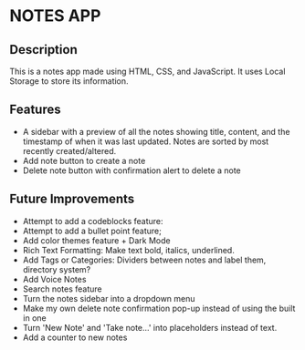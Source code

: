 # NOTES APP

## Description 

This is a notes app made using HTML, CSS, and JavaScript. It uses Local Storage to store its information.   

## Features 
* A sidebar with a preview of all the notes showing title, content, and the timestamp of when it was last updated. Notes are sorted by most recently created/altered.
* Add note button to create a note 
* Delete note button with confirmation alert to delete a note

## Future Improvements 
* Attempt to add a codeblocks feature: 
* Attempt to add a bullet point feature;
* Add color themes feature + Dark Mode
* Rich Text Formatting: Make text bold, italics, underlined.
* Add Tags or Categories: Dividers between notes and label them, directory system?
* Add Voice Notes
* Search notes feature
* Turn the notes sidebar into a dropdown menu 
* Make my own delete note confirmation pop-up instead of using the built in one
* Turn 'New Note' and 'Take note...' into placeholders instead of text.
* Add a counter to new notes

